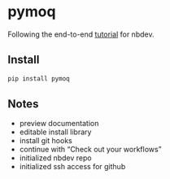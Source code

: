 pymoq
================

<!-- WARNING: THIS FILE WAS AUTOGENERATED! DO NOT EDIT! -->

Following the end-to-end
[tutorial](https://nbdev.fast.ai/Tutorials/tutorial.html) for nbdev.

## Install

``` sh
pip install pymoq
```

## Notes

- preview documentation
- editable install library
- install git hooks
- continue with “Check out your workflows”
- initialized nbdev repo
- initialized ssh access for github
